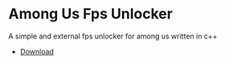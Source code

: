 # Among Us Fps Unlocker
A simple and external fps unlocker for among us written in c++
- [Download](https://github.com/Vili1/Among_Us_Fps_Unlocker/releases/tag/0.1v)
